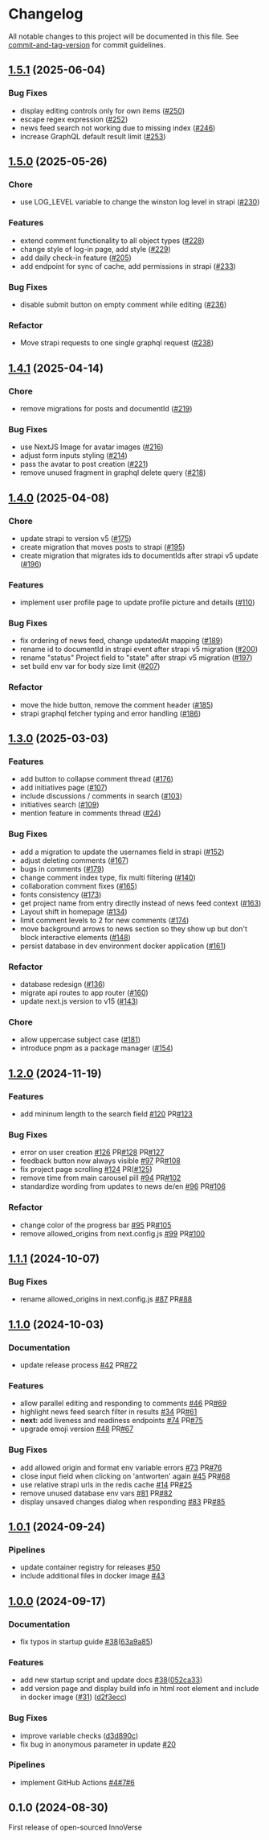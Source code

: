 # Changelog

All notable changes to this project will be documented in this file. See [commit-and-tag-version](https://github.com/absolute-version/commit-and-tag-version) for commit guidelines.

## [1.5.1](https://github.com/openkfw/innoverse/compare/v1.5.0...v1.5.1) (2025-06-04)

### Bug Fixes

- display editing controls only for own items ([#250](https://github.com/openkfw/innoverse/issues/250))
- escape regex expression ([#252](https://github.com/openkfw/innoverse/issues/252))
- news feed search not working due to missing index ([#246](https://github.com/openkfw/innoverse/issues/246))
- increase GraphQL default result limit ([#253](https://github.com/openkfw/innoverse/issues/253))

## [1.5.0](https://github.com/openkfw/innoverse/compare/v1.4.1...v1.5.0) (2025-05-26)

### Chore

- use LOG_LEVEL variable to change the winston log level in strapi ([#230](https://github.com/openkfw/innoverse/issues/230))

### Features

- extend comment functionality to all object types ([#228](https://github.com/openkfw/innoverse/issues/228))
- change style of log-in page, add style ([#229](https://github.com/openkfw/innoverse/issues/229))
- add daily check-in feature ([#205](https://github.com/openkfw/innoverse/issues/205))
- add endpoint for sync of cache, add permissions in strapi ([#233](https://github.com/openkfw/innoverse/issues/233))

### Bug Fixes

- disable submit button on empty comment while editing ([#236](https://github.com/openkfw/innoverse/issues/236))

### Refactor

- Move strapi requests to one single graphql request ([#238](https://github.com/openkfw/innoverse/issues/238))

## [1.4.1](https://github.com/openkfw/innoverse/compare/v1.4.0...v1.4.1) (2025-04-14)

### Chore

- remove migrations for posts and documentId ([#219](https://github.com/openkfw/innoverse/pull/219))

### Bug Fixes

- use NextJS Image for avatar images ([#216](https://github.com/openkfw/innoverse/issues/216))
- adjust form inputs styling ([#214](https://github.com/openkfw/innoverse/issues/214))
- pass the avatar to post creation ([#221](https://github.com/openkfw/innoverse/issues/221))
- remove unused fragment in graphql delete query ([#218](https://github.com/openkfw/innoverse/issues/218))

## [1.4.0](https://github.com/openkfw/innoverse/compare/v1.3.0...v1.4.0) (2025-04-08)

### Chore

- update strapi to version v5 ([#175](https://github.com/openkfw/innoverse/issues/175))
- create migration that moves posts to strapi ([#195](https://github.com/openkfw/innoverse/issues/195))
- create migration that migrates ids to documentIds after strapi v5 update ([#196](https://github.com/openkfw/innoverse/pull/196))

### Features

- implement user profile page to update profile picture and details ([#110](https://github.com/openkfw/innoverse/issues/110))

### Bug Fixes

- fix ordering of news feed, change updatedAt mapping ([#189](https://github.com/openkfw/innoverse/issues/189))
- rename id to documentId in strapi event after strapi v5 migration ([#200](https://github.com/openkfw/innoverse/issues/200))
- rename "status" Project field to "state" after strapi v5 migration ([#197](https://github.com/openkfw/innoverse/issues/197))
- set build env var for body size limit ([#207](https://github.com/openkfw/innoverse/issues/207))

### Refactor

- move the hide button, remove the comment header ([#185](https://github.com/openkfw/innoverse/issues/185))
- strapi graphql fetcher typing and error handling ([#186](https://github.com/openkfw/innoverse/issues/186))

## [1.3.0](https://github.com/openkfw/innoverse/compare/v1.2.0...v1.3.0) (2025-03-03)

### Features

- add button to collapse comment thread ([#176](https://github.com/openkfw/innoverse/issues/176))
- add initiatives page ([#107](https://github.com/openkfw/innoverse/issues/107))
- include discussions / comments in search ([#103](https://github.com/openkfw/innoverse/issues/103))
- initiatives search ([#109](https://github.com/openkfw/innoverse/issues/109))
- mention feature in comments thread ([#24](https://github.com/openkfw/innoverse/issues/24))

### Bug Fixes

- add a migration to update the usernames field in strapi ([#152](https://github.com/openkfw/innoverse/issues/152))
- adjust deleting comments ([#167](https://github.com/openkfw/innoverse/issues/167))
- bugs in comments ([#179](https://github.com/openkfw/innoverse/issues/179))
- change comment index type, fix multi filtering ([#140](https://github.com/openkfw/innoverse/issues/140))
- collaboration comment fixes ([#165](https://github.com/openkfw/innoverse/issues/165))
- fonts consistency ([#173](https://github.com/openkfw/innoverse/issues/173))
- get project name from entry directly instead of news feed context ([#163](https://github.com/openkfw/innoverse/issues/163))
- Layout shift in homepage ([#134](https://github.com/openkfw/innoverse/issues/134))
- limit comment levels to 2 for new comments ([#174](https://github.com/openkfw/innoverse/issues/174))
- move background arrows to news section so they show up but don't block interactive elements ([#148](https://github.com/openkfw/innoverse/issues/148))
- persist database in dev environment docker application ([#161](https://github.com/openkfw/innoverse/issues/161))

### Refactor

- database redesign ([#136](https://github.com/openkfw/innoverse/issues/136))
- migrate api routes to app router ([#160](https://github.com/openkfw/innoverse/issues/160))
- update next.js version to v15 ([#143](https://github.com/openkfw/innoverse/issues/143))

### Chore

- allow uppercase subject case ([#181](https://github.com/openkfw/innoverse/issues/181))
- introduce pnpm as a package manager ([#154](https://github.com/openkfw/innoverse/issues/154))

## [1.2.0](https://github.com/openkfw/innoverse/compare/v1.1.1...v1.2.0) (2024-11-19)

### Features

- add mininum length to the search field [#120](https://github.com/openkfw/innoverse/issues/120) PR[#123](https://github.com/openkfw/innoverse/pull/123)

### Bug Fixes

- error on user creation [#126](https://github.com/openkfw/innoverse/issues/126) PR[#128](https://github.com/openkfw/innoverse/pull/128) PR[#127](https://github.com/openkfw/innoverse/pull/127)
- feedback button now always visible [#97](https://github.com/openkfw/innoverse/issues/97) PR[#108](https://github.com/openkfw/innoverse/pull/108)
- fix project page scrolling [#124](https://github.com/openkfw/innoverse/issues/124) PR([#125](https://github.com/openkfw/innoverse/issues/125))
- remove time from main carousel pill [#94](https://github.com/openkfw/innoverse/issues/94) PR[#102](https://github.com/openkfw/innoverse/issues/102)
- standardize wording from updates to news de/en [#96](https://github.com/openkfw/innoverse/issues/96) PR[#106](https://github.com/openkfw/innoverse/issues/106)

### Refactor

- change color of the progress bar [#95](https://github.com/openkfw/innoverse/issues/95) PR[#105](https://github.com/openkfw/innoverse/pull/105)
- remove allowed_origins from next.config.js [#99](https://github.com/openkfw/innoverse/issues/99) PR[#100](https://github.com/openkfw/innoverse/pull/100)

## [1.1.1](https://github.com/openkfw/innoverse/compare/v1.1.0...v1.1.1) (2024-10-07)

### Bug Fixes

- rename allowed_origins in next.config.js [#87](https://github.com/openkfw/innoverse/issues/87) PR[#88](https://github.com/openkfw/innoverse/issues/88)

## [1.1.0](https://github.com/openkfw/innoverse/compare/v1.0.1...v1.1.0) (2024-10-03)

### Documentation

- update release process [#42](https://github.com/openkfw/innoverse/issues/42) PR[#72](https://github.com/openkfw/innoverse/issues/72)

### Features

- allow parallel editing and responding to comments [#46](https://github.com/openkfw/innoverse/issues/46) PR[#69](https://github.com/openkfw/innoverse/issues/69)
- highlight news feed search filter in results [#34](https://github.com/openkfw/innoverse/issues/34) PR[#61](https://github.com/openkfw/innoverse/issues/61)
- **next:** add liveness and readiness endpoints [#74](https://github.com/openkfw/innoverse/issues/74) PR[#75](https://github.com/openkfw/innoverse/issues/75)
- upgrade emoji version [#48](https://github.com/openkfw/innoverse/issues/48) PR[#67](https://github.com/openkfw/innoverse/issues/67)

### Bug Fixes

- add allowed origin and format env variable errors [#73](https://github.com/openkfw/innoverse/pull/73) PR[#76](https://github.com/openkfw/innoverse/pull/76)
- close input field when clicking on 'antworten' again [#45](https://github.com/openkfw/innoverse/pull/45) PR[#68](https://github.com/openkfw/innoverse/pull/68)
- use relative strapi urls in the redis cache [#14](https://github.com/openkfw/innoverse/issues/14) PR[#25](https://github.com/openkfw/innoverse/issues/25)
- remove unused database env vars [#81](https://github.com/openkfw/innoverse/issues/81) PR[#82](https://github.com/openkfw/innoverse/issues/82)
- display unsaved changes dialog when responding [#83](https://github.com/openkfw/innoverse/issues/83) PR[#85](https://github.com/openkfw/innoverse/pull/85)

## [1.0.1](https://github.com/openkfw/innoverse/compare/v1.0.0...v1.0.1) (2024-09-24)

### Pipelines

- update container registry for releases [#50](https://github.com/openkfw/innoverse/issues/50)
- include additional files in docker image [#43](https://github.com/openkfw/innoverse/issues/43)

## [1.0.0](https://github.com/openkfw/innoverse/compare/v0.1.0...v1.0.0) (2024-09-17)

### Documentation

- fix typos in startup guide [#38](https://github.com/openkfw/innoverse/issues/38)([63a9a85](https://github.com/openkfw/innoverse/commit/63a9a8590756599d896a7147ae07c54c251eb119))

### Features

- add new startup script and update docs [#38](https://github.com/openkfw/innoverse/issues/38)([052ca33](https://github.com/openkfw/innoverse/commit/052ca336b6931fe74e064b7af0beaa03cdc61f4f))
- add version page and display build info in html root element and include in docker image ([#31](https://github.com/openkfw/innoverse/issues/31)) ([d2f3ecc](https://github.com/openkfw/innoverse/commit/d2f3ecc5b50fd6f9d356420504f2ff243651ffe3))

### Bug Fixes

- improve variable checks ([d3d890c](https://github.com/openkfw/innoverse/commit/d3d890cfe84e64946d6ffe60ebe5fa4a17f37cb0))
- fix bug in anonymous parameter in update [#20](https://github.com/openkfw/innoverse/issues/20)

### Pipelines

- implement GitHub Actions [#4](https://github.com/openkfw/innoverse/issues/4)[#7](https://github.com/openkfw/innoverse/issues/7)[#6](https://github.com/openkfw/innoverse/pull/6)

## 0.1.0 (2024-08-30)

First release of open-sourced InnoVerse
